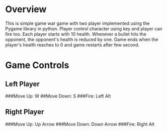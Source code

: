 # Overview
  This is simple game war game with two player implemented using the Pygame library in python. Player control character using key and player can fire too. Each player starts with 10 health.
  Whenever a bullet hits the opponent, the opponent's health is reduced by one. Game ends when the player's health reaches to 0 and game restarts after few second.

# Game Controls
  ## Left Player 
  ###Move Up: W
  ##Move Down: S
  ###Fire: Left Alt
  
  ## Right Player
  ###Move Up: Up Arrow
  ###Move Down: Down Arrow
  ###Fire: Right Alt
